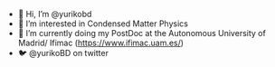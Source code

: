 - 👋 Hi, I’m @yurikobd
- 👀 I’m interested in Condensed Matter Physics
- 🌱 I’m currently doing my PostDoc at the Autonomous University of Madrid/ Ifimac (https://www.ifimac.uam.es/)
- 🐦 @yurikoBD on twitter 

<!---
yurikobd/yurikobd is a ✨ special ✨ repository because its `README.md` (this file) appears on your GitHub profile.
You can click the Preview link to take a look at your changes.
--->
